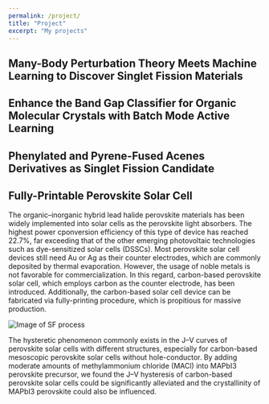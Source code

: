 ```yaml
---
permalink: /project/
title: "Project"
excerpt: "My projects"
---
```


## Many-Body Perturbation Theory Meets Machine Learning to Discover Singlet Fission Materials  


## Enhance the Band Gap Classifier for Organic Molecular Crystals with Batch Mode Active Learning  

## Phenylated and Pyrene-Fused Acenes Derivatives as Singlet Fission Candidate   

## Fully-Printable Perovskite Solar Cell   
The organic–inorganic hybrid lead halide perovskite materials has been widely implemented into solar cells as the perovskite light absorbers. The highest power cponversion efficiency of this type of device has reached 22.7%, far exceeding that of the other emerging photovoltaic technologies such as dye-sensitized solar cells (DSSCs). Most perovskite solar cell devices still need Au or Ag as their counter electrodes, which are commonly deposited by thermal evaporation. However, the usage of noble metals is not favorable for commercialization. In this regard, carbon-based perovskite solar cell, which employs carbon as the counter electrode, has been introduced. Additionally, the carbon-based solar cell device can be fabricated via fully-printing procedure, which is propitious for massive production.  

![Image of SF process](https://BLABABA.github.io/images/hysterisis.png)  

The hysteretic phenomenon commonly exists in the J–V curves of perovskite solar cells with different structures, especially for carbon-based mesoscopic perovskite solar cells without hole-conductor. By adding moderate amounts of methylammonium chloride (MACl) into MAPbI3 perovskite precursor, we found the J–V hysteresis of carbon-based perovskite solar cells could be significantly alleviated and the crystallinity of MAPbI3 perovskite could also be influenced.